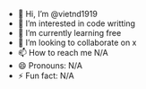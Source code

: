 - 👋 Hi, I’m @vietnd1919
- 👀 I’m interested in code writting
- 🌱 I’m currently learning free
- 💞️ I’m looking to collaborate on x
- 📫 How to reach me N/A
- 😄 Pronouns: N/A
- ⚡ Fun fact: N/A

<!---
vietnd1919/vietnd1919 is a ✨ special ✨ repository because its `README.md` (this file) appears on your GitHub profile.
You can click the Preview link to take a look at your changes.
--->
